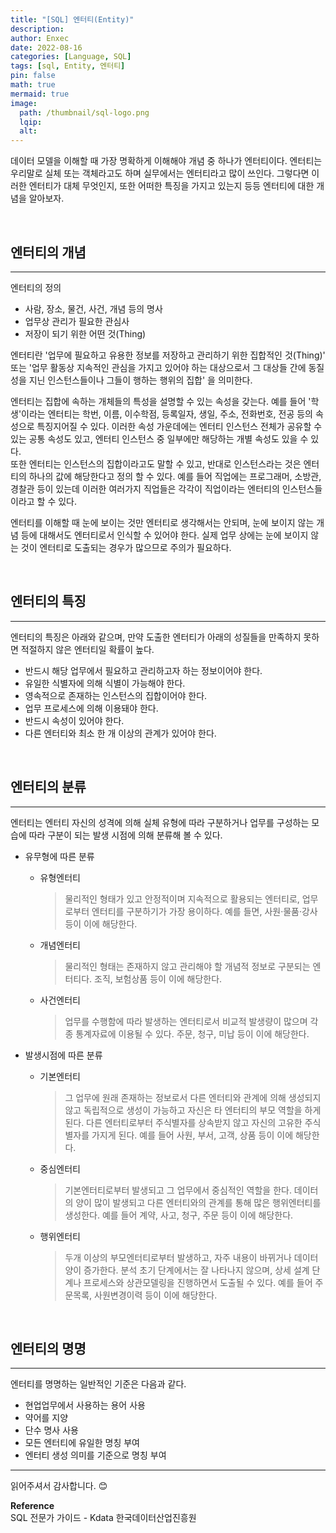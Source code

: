 ```yaml
---
title: "[SQL] 엔터티(Entity)"
description: 
author: Enxec
date: 2022-08-16
categories: [Language, SQL]
tags: [sql, Entity, 엔터티]
pin: false
math: true
mermaid: true
image:
  path: /thumbnail/sql-logo.png
  lqip: 
  alt: 
---
```


데이터 모델을 이해할 때 가장 명확하게 이해해야 개념 중 하나가 엔터티이다. 엔터티는 우리말로 실체 또는 객체라고도 하며 실무에서는 엔터티라고 많이 쓰인다. 그렇다면 이러한 엔터티가 대체 무엇인지, 또한 어떠한 특징을 가지고 있는지 등등 엔터티에 대한 개념을 알아보자.

<br>

## 엔터티의 개념
---
엔터티의 정의
- 사람, 장소, 물건, 사건, 개념 등의 명사
- 업무상 관리가 필요한 관심사
- 저장이 되기 위한 어떤 것(Thing)

엔터티란 '업무에 필요하고 유용한 정보를 저장하고 관리하기 위한 집합적인 것(Thing)' 또는 '업무 활동상 지속적인 관심을 가지고 있어야 하는 대상으로서 그 대상들 간에 동질성을 지닌 인스턴스들이나 그들이 행하는 행위의 집합' 을 의미한다.  

엔터티는 집합에 속하는 개체들의 특성을 설명할 수 있는 속성을 갖는다. 예를 들어 '학생'이라는 엔터티는 학번, 이름, 이수학점, 등록일자, 생일, 주소, 전화번호, 전공 등의 속성으로 특징지어질 수 있다. 이러한 속성 가운데에는 엔터티 인스턴스 전체가 공유할 수 있는 공통 속성도 있고, 엔터티 인스턴스 중 일부에만 해당하는 개별 속성도 있을 수 있다.  
또한 엔터티는 인스턴스의 집합이라고도 말할 수 있고, 반대로 인스턴스라는 것은 엔터티의 하나의 값에 해당한다고 정의 할 수 있다. 예를 들어 직업에는 프로그래머, 소방관, 경찰관 등이 있는데 이러한 여러가지 직업들은 각각이 직업이라는 엔터티의 인스턴스들이라고 할 수 있다.  

엔터티를 이해할 때 눈에 보이는 것만 엔터티로 생각해서는 안되며, 눈에 보이지 않는 개념 등에 대해서도 엔터티로서 인식할 수 있어야 한다. 실제 업무 상에는 눈에 보이지 않는 것이 엔터티로 도출되는 경우가 많으므로 주의가 필요하다.

<br>

## 엔터티의 특징
---
엔터티의 특징은 아래와 같으며, 만약 도출한 엔터티가 아래의 성질들을 만족하지 못하면 적절하지 않은 엔터티일 확률이 높다.
- 반드시 해당 업무에서 필요하고 관리하고자 하는 정보이어야 한다.
- 유일한 식별자에 의해 식별이 가능해야 한다.
- 영속적으로 존재하는 인스턴스의 집합이어야 한다.
- 업무 프로세스에 의해 이용돼야 한다.
- 반드시 속성이 있어야 한다.
- 다른 엔터티와 최소 한 개 이상의 관계가 있어야 한다.

<br>

## 엔터티의 분류
---
엔터티는 엔터티 자신의 성격에 의해 실체 유형에 따라 구분하거나 업무를 구성하는 모습에 따라 구분이 되는 발생 시점에 의해 분류해 볼 수 있다.

- 유무형에 따른 분류

  - 유형엔터티
    >물리적인 형태가 있고 안정적이며 지속적으로 활용되는 엔터티로, 업무로부터 엔터티를 구분하기가 가장 용이하다. 예를 들면, 사원·물품·강사 등이 이에 해당한다.
  - 개념엔터티
    >물리적인 형태는 존재하지 않고 관리해야 할 개념적 정보로 구분되는 엔터티다. 조직, 보험상품 등이 이에 해당한다.
  - 사건엔터티
    >업무를 수행함에 따라 발생하는 엔터티로서 비교적 발생량이 많으며 각종 통계자료에 이용될 수 있다. 주문, 청구, 미납 등이 이에 해당한다.
- 발생시점에 따른 분류

  - 기본엔터티
    >그 업무에 원래 존재하는 정보로서 다른 엔터티와 관계에 의해 생성되지 않고 독립적으로 생성이 가능하고 자신은 타 엔터티의 부모 역할을 하게 된다. 다른 엔터티로부터 주식별자를 상속받지 않고 자신의 고유한 주식별자를 가지게 된다. 예를 들어 사원, 부서, 고객, 상품 등이 이에 해당한다.
  - 중심엔터티
    >기본엔터티로부터 발생되고 그 업무에서 중심적인 역할을 한다. 데이터의 양이 많이 발생되고 다른 엔터티와의 관계를 통해 많은 행위엔터티를 생성한다. 예를 들어 계약, 사고, 청구, 주문 등이 이에 해당한다.
  - 행위엔터티
    >두개 이상의 부모엔터티로부터 발생하고, 자주 내용이 바뀌거나 데이터 양이 증가한다. 분석 초기 단계에서는 잘 나타나지 않으며, 상세 설계 단계나 프로세스와 상관모델링을 진행하면서 도출될 수 있다. 예를 들어 주문목록, 사원변경이력 등이 이에 해당한다.

<br>

## 엔터티의 명명
---
엔터티를 명명하는 일반적인 기준은 다음과 같다.
- 현업업무에서 사용하는 용어 사용
- 약어를 지양
- 단수 명사 사용
- 모든 엔터티에 유일한 명칭 부여
- 엔터티 생성 의미를 기준으로 명칭 부여

---

읽어주셔서 감사합니다. 😊

__Reference__  
SQL 전문가 가이드 - Kdata 한국데이터산업진흥원 
